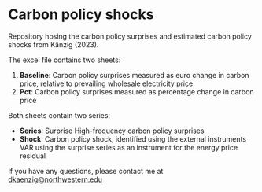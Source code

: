 # Carbon policy shocks
Repository hosing the carbon policy surprises and estimated carbon policy shocks from Känzig (2023).

The excel file contains two sheets:

1. **Baseline**:	Carbon policy surprises measured as euro change in carbon price, relative to prevailing wholesale electricity price
2.	**Pct**:	Carbon policy surprises measured as percentage change in carbon price
		
Both sheets contain two series:

- **Series**:	Surprise	High-frequency carbon policy surprises
-	**Shock**:	Carbon policy shock, identified using the external instruments VAR using the surprise series as an instrument for the energy price residual
		
If you have any questions, please contact me at	dkaenzig@northwestern.edu	

